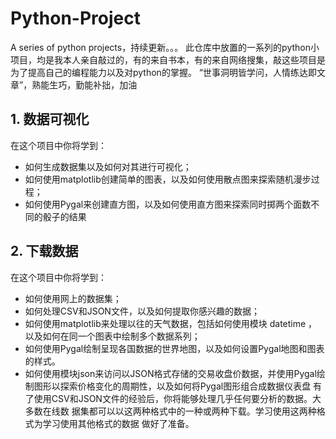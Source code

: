 # Python-Project
A series of python projects，持续更新。。。
此仓库中放置的一系列的python小项目，均是我本人亲自敲过的，有的来自书本，有的来自网络搜集，敲这些项目是为了提高自己的编程能力以及对python的掌握。
“世事洞明皆学问，人情练达即文章”，熟能生巧，勤能补拙，加油

## 1. 数据可视化

在这个项目中你将学到：
* 如何生成数据集以及如何对其进行可视化；
* 如何使用matplotlib创建简单的图表，以及如何使用散点图来探索随机漫步过程；
* 如何使用Pygal来创建直方图，以及如何使用直方图来探索同时掷两个面数不同的骰子的结果

## 2. 下载数据

在这个项目中你将学到：
* 如何使用网上的数据集；
* 如何处理CSV和JSON文件，以及如何提取你感兴趣的数据；
* 如何使用matplotlib来处理以往的天气数据，包括如何使用模块 datetime ，以及如何在同一个图表中绘制多个数据系列；
* 如何使用Pygal绘制呈现各国数据的世界地图，以及如何设置Pygal地图和图表的样式。
* 如何使用模块json来访问以JSON格式存储的交易收盘价数据，并使用Pygal绘制图形以探索价格变化的周期性，以及如何将Pygal图形组合成数据仪表盘
有了使用CSV和JSON文件的经验后，你将能够处理几乎任何要分析的数据。大多数在线数
据集都可以以这两种格式中的一种或两种下载。学习使用这两种格式为学习使用其他格式的数据
做好了准备。
